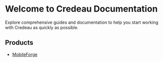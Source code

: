 # Welcome to Credeau Documentation

Explore comprehensive guides and documentation to help you start working with Credeau as quickly as possible.

## Products

- [MobileForge](products/mobileforge/index.md)
